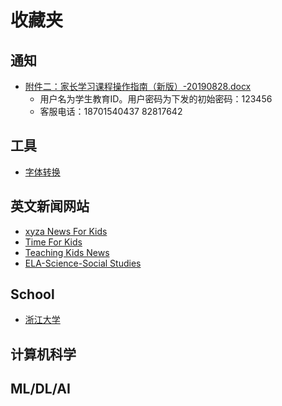 # 收藏夹

## 通知

* [附件二：家长学习课程操作指南（新版）-20190828.docx](http://jzhxx.bjchyedu.cn)
  * 用户名为学生教育ID。用户密码为下发的初始密码：123456
  * 客服电话：18701540437   82817642

## 工具

* [字体转换](http://www.diyiziti.com/Builder/104)

## 英文新闻网站

* [xyza News For Kids](https://www.xyzanews.com/)
* [Time For Kids](https://www.timeforkids.com/)
* [Teaching Kids News](https://www.teachingkidsnews.com)
* [ELA-Science-Social Studies](https://www.dogonews.com/)

## School

* [浙江大学](https://qsctech.github.io/zju-icicles/)

## 计算机科学

## ML/DL/AI


